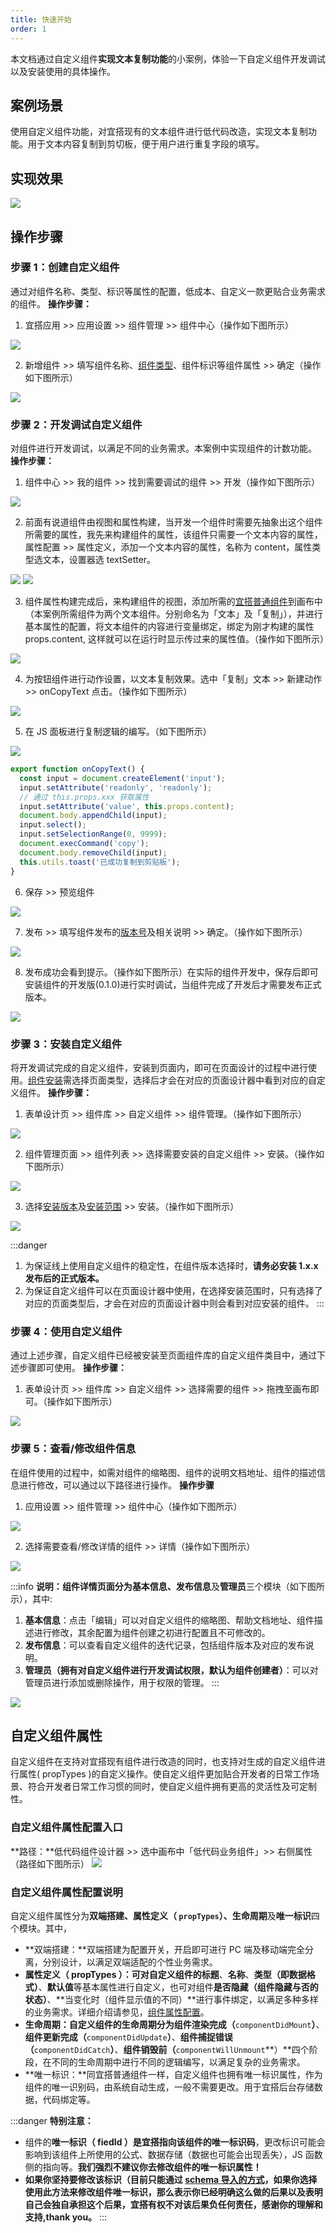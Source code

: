```yaml
---
title: 快速开始
order: 1
---
```


本文档通过自定义组件**实现文本复制功能**的小案例，体验一下自定义组件开发调试以及安装使用的具体操作。

## 案例场景

使用自定义组件功能，对宜搭现有的文本组件进行低代码改造，实现文本复制功能。用于文本内容复制到剪切板，便于用户进行重复字段的填写。

## 实现效果

![](https://img.alicdn.com/imgextra/i4/O1CN01H9M3PF28UHWe391bD_!!6000000007935-2-tps-959-530.png_.webp)

## 操作步骤

### 步骤 1：创建自定义组件

通过对组件名称、类型、标识等属性的配置，低成本、自定义一款更贴合业务需求的组件。
**操作步骤：**

1. 宜搭应用 >> 应用设置 >> 组件管理 >> 组件中心（操作如下图所示）

![](https://img.alicdn.com/imgextra/i3/O1CN01MZ8RQY1eG8pH1qVH9_!!6000000003843-2-tps-959-531.png_.webp)

2. 新增组件 >> 填写组件名称、[组件类型](#dU0sh)、组件标识等组件属性 >> 确定（操作如下图所示）

![](https://img.alicdn.com/imgextra/i4/O1CN01YhSa3q1bt7gfYpGsY_!!6000000003522-2-tps-959-530.png_.webp)

### 步骤 2：开发调试自定义组件

对组件进行开发调试，以满足不同的业务需求。本案例中实现组件的计数功能。
**操作步骤：**

1. 组件中心 >> 我的组件 >> 找到需要调试的组件 >> 开发（操作如下图所示）

![](https://img.alicdn.com/imgextra/i3/O1CN014zyeGb1Mkg9GV32NQ_!!6000000001473-2-tps-959-530.png_.webp)

2. 前面有说道组件由视图和属性构建，当开发一个组件时需要先抽象出这个组件所需要的属性，我先来构建组件的属性，该组件只需要一个文本内容的属性，属性配置 >> 属性定义，添加一个文本内容的属性，名称为 content，属性类型选文本，设置器选 textSetter。

![](https://img.alicdn.com/imgextra/i2/O1CN01gWs6sk1LTu1dISw3r_!!6000000001301-2-tps-5114-714.png_.webp)
![](https://img.alicdn.com/imgextra/i3/O1CN01270X0S1aD9mYRwf0J_!!6000000003295-2-tps-1706-456.png_.webp)

3. 组件属性构建完成后，来构建组件的视图，添加所需的[宜搭普通组件](https://www.yuque.com/yida/support/zqpbaq)到画布中（本案例所需组件为两个文本组件。分别命名为「文本」及「复制」），并进行基本属性的配置，将文本组件的内容进行变量绑定，绑定为刚才构建的属性 props.content, 这样就可以在运行时显示传过来的属性值。（操作如下图所示）

![](https://img.alicdn.com/imgextra/i3/O1CN0182x1m31JwBFTHSOP4_!!6000000001092-2-tps-1706-663.png_.webp)

4. 为按钮组件进行动作设置，以文本复制效果。选中「复制」文本 >> 新建动作 >> onCopyText 点击。（操作如下图所示）

![](https://img.alicdn.com/imgextra/i1/O1CN01d5AIjX28gBp3Ne4aS_!!6000000007961-2-tps-959-531.png_.webp)

5. 在 JS 面板进行复制逻辑的编写。（如下图所示）

![](https://img.alicdn.com/imgextra/i3/O1CN01aibC6P1r4m071UxeZ_!!6000000005578-2-tps-959-531.png_.webp)

```javascript
export function onCopyText() {
  const input = document.createElement('input');
  input.setAttribute('readonly', 'readonly');
  // 通过 this.props.xxx 获取属性
  input.setAttribute('value', this.props.content);
  document.body.appendChild(input);
  input.select();
  input.setSelectionRange(0, 9999);
  document.execCommand('copy');
  document.body.removeChild(input);
  this.utils.toast('已成功复制到剪贴板');
}
```

6. 保存 >> 预览组件

![](https://img.alicdn.com/imgextra/i3/O1CN01NhdcnK27DxnZAPSMA_!!6000000007764-2-tps-1704-543.png_.webp1)

7. 发布 >> 填写组件发布的[版本号](/docs/guide/concept/customComponent#组件版本说明)及相关说明 >> 确定。（操作如下图所示）

![](https://img.alicdn.com/imgextra/i3/O1CN01GYalDn1uoWPGpFgWI_!!6000000006084-2-tps-959-530.png_.webp)

8. 发布成功会看到提示。（操作如下图所示）在实际的组件开发中，保存后即可安装组件的开发版(0.1.0)进行实时调试，当组件完成了开发后才需要发布正式版本。

![](https://img.alicdn.com/imgextra/i4/O1CN0136UVji1Xnqf5Re5Ed_!!6000000002969-2-tps-959-530.png_.webp)

### 步骤 3：安装自定义组件

将开发调试完成的自定义组件，安装到页面内，即可在页面设计的过程中进行使用。[组件安装](/docs/guide/concept/customComponent#组件安装类型)需选择页面类型，选择后才会在对应的页面设计器中看到对应的自定义组件。
**操作步骤：**

1. 表单设计页 >> 组件库 >> 自定义组件 >> 组件管理。（操作如下图所示）

![](https://img.alicdn.com/imgextra/i1/O1CN01r3hGAI20enhADo9Lf_!!6000000006875-2-tps-959-531.png_.webp)

2. 组件管理页面 >> 组件列表 >> 选择需要安装的自定义组件 >> 安装。（操作如下图所示）

![](https://img.alicdn.com/imgextra/i4/O1CN015vfPeL1RhzuUsGbzE_!!6000000002144-2-tps-959-531.png_.webp)

3. 选择[安装版本](/docs/guide/concept/customComponent#组件版本说明)及[安装范围](/docs/guide/concept/customComponent#组件安装类型) >> 安装。（操作如下图所示）

![](https://img.alicdn.com/imgextra/i3/O1CN01ZePgeG1JRx6kuEq0c_!!6000000001026-2-tps-959-531.png_.webp)

:::danger
1. 为保证线上使用自定义组件的稳定性，在组件版本选择时，**请务必安装 1.x.x 发布后的正式版本。**
1. 为保证自定义组件可以在页面设计器中使用，在选择安装范围时，只有选择了对应的页面类型后，才会在对应的页面设计器中则会看到对应安装的组件。
:::


### 步骤 4：使用自定义组件

通过上述步骤，自定义组件已经被安装至页面组件库的自定义组件类目中，通过下述步骤即可使用。
**操作步骤：**

1. 表单设计页 >> 组件库 >> 自定义组件 >> 选择需要的组件 >> 拖拽至画布即可。（操作如下图所示）

![](https://img.alicdn.com/imgextra/i2/O1CN01IYfbLx1XFUxWZzTVC_!!6000000002894-2-tps-959-530.png_.webp)

### 步骤 5：查看/修改组件信息

在组件使用的过程中，如需对组件的缩略图、组件的说明文档地址、组件的描述信息进行修改，可以通过以下路径进行操作。
**操作步骤**

1. 应用设置 >> 组件管理 >> 组件中心（操作如下图所示）

![](https://img.alicdn.com/imgextra/i4/O1CN0199ILCG1xeOUuAjB7y_!!6000000006468-2-tps-959-531.png_.webp)

2. 选择需要查看/修改详情的组件 >> 详情（操作如下图所示）

![](https://img.alicdn.com/imgextra/i2/O1CN01ukcLky1kungCIAxMx_!!6000000004744-2-tps-959-530.png_.webp)

:::info
**说明：**组件详情页面分为**基本信息、发布信息**及**管理员**三个模块（如下图所示），其中:

1. **基本信息**：点击「编辑」可以对自定义组件的缩略图、帮助文档地址、组件描述进行修改，其余配置为组件创建之初进行配置且不可修改的。
1. **发布信息**：可以查看自定义组件的迭代记录，包括组件版本及对应的发布说明。
1. **管理员（拥有对自定义组件进行开发调试权限，默认为组件创建者）**：可以对管理员进行添加或删除操作，用于权限的管理。
:::

![](https://img.alicdn.com/imgextra/i1/O1CN01lpaGZH1E8eKqIs1ri_!!6000000000307-2-tps-959-530.png_.webp)

## 自定义组件属性

自定义组件在支持对宜搭现有组件进行改造的同时，也支持对生成的自定义组件进行属性( propTypes )的自定义操作。使自定义组件更加贴合开发者的日常工作场景、符合开发者日常工作习惯的同时，使自定义组件拥有更高的灵活性及可定制性。

### 自定义组件属性配置入口

**路径：**低代码组件设计器 >> 选中画布中「低代码业务组件」>> 右侧属性（路径如下图所示）
![](https://img.alicdn.com/imgextra/i1/O1CN01BBSg7K26RPoSYbEOS_!!6000000007658-2-tps-959-531.png_.webp)

### 自定义组件属性配置说明

自定义组件属性分为**双端搭建、属性定义（ **`propTypes`**）、生命周期**及**唯一标识**四个模块。其中，

- **双端搭建：**双端搭建为配置开关，开启即可进行 PC 端及移动端完全分离，分别设计，以满足双端适配的个性业务需求。
- **属性定义（ propTypes ）：**可对自定义组件的**标题**、**名称**、**类型（即数据格式）**、**默认值**等基本属性进行自定义，也可对组件**是否隐藏（组件隐藏与否的状态）**、**当变化时（组件显示值的不同）**进行事件绑定，以满足多种多样的业务需求。详细介绍请参见，[组件属性配置](https://www.yuque.com/yida/support/zyrrlb?view=doc_embed)。
- **生命周期：**自定义组件的生命周期分为**组件渲染完成（**`componentDidMount`**）**、**组件更新完成（**`componentDidUpdate`**）**、**组件捕捉错误（**`componentDidCatch`**）**、**组件销毁前（**`componentWillUnmount`**）**四个阶段，在不同的生命周期中进行不同的逻辑编写，以满足复杂的业务需求。
- **唯一标识：**同宜搭普通组件一样，自定义组件也拥有唯一标识属性，作为组件的唯一识别码，由系统自动生成，一般不需要更改。用于宜搭后台存储数据，代码绑定等。

:::danger
**特别注意：**
- 组件的**唯一标识（ fiedId ）是宜搭指向该组件的唯一标识码**，更改标识可能会影响到该组件上所使用的公式、数据存储（数据也可能会出现丢失），JS 函数侧的指向等。**我们强烈不建议你去修改组件的唯一标识属性！**
- **如果你坚持要修改该标识（目前只能通过 **[**schema 导入的方式**](https://www.yuque.com/yida/topics/2396)**，如果你选择使用此方法来修改组件唯一标识，那么表示你已经明确这么做的后果以及表明自己会独自承担这个后果，宜搭有权不对该后果负任何责任，感谢你的理解和支持,thank you。**
:::
